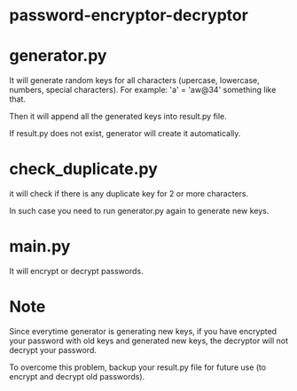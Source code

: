 # password-encryptor-decryptor

# generator.py
It will generate random keys for all characters (upercase, lowercase, numbers, special characters). For example: 'a' = 'aw@34' something like that.

Then it will append all the generated keys into result.py file.

If result.py does not exist, generator will create it automatically.

# check_duplicate.py
it will check if there is any duplicate key for 2 or more characters.

In such case you need to run generator.py again to generate new keys.

# main.py
It will encrypt or decrypt passwords.

# Note
Since everytime generator is generating new keys, if you have encrypted your password with old keys and generated new keys, the decryptor will not decrypt your password.

To overcome this problem, backup your result.py file for future use (to encrypt and decrypt old passwords).
